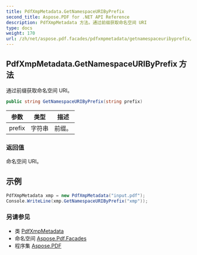 ```yaml
---
title: PdfXmpMetadata.GetNamespaceURIByPrefix
second_title: Aspose.PDF for .NET API Reference
description: PdfXmpMetadata 方法。通过前缀获取命名空间 URI
type: docs
weight: 170
url: /zh/net/aspose.pdf.facades/pdfxmpmetadata/getnamespaceuribyprefix/
---
```

## PdfXmpMetadata.GetNamespaceURIByPrefix 方法

通过前缀获取命名空间 URI。

```csharp
public string GetNamespaceURIByPrefix(string prefix)
```

| 参数 | 类型 | 描述 |
| --- | --- | --- |
| prefix | 字符串 | 前缀。 |

### 返回值

命名空间 URI。

## 示例

```csharp
PdfXmpMetadata xmp = new PdfXmpMetadata("input.pdf");
Console.WriteLine(xmp.GetNamespaceURIByPrefix("xmp"));
```

### 另请参见

* 类 [PdfXmpMetadata](../)
* 命名空间 [Aspose.Pdf.Facades](../../../aspose.pdf.facades/)
* 程序集 [Aspose.PDF](../../../)